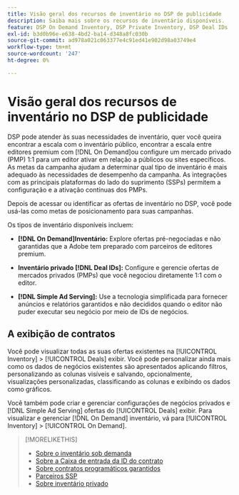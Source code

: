 ```yaml
---
title: Visão geral dos recursos de inventário no DSP de publicidade
description: Saiba mais sobre os recursos de inventário disponíveis.
feature: DSP On Demand Inventory, DSP Private Inventory, DSP Deal IDs
exl-id: b3d0b96e-e638-4bd2-ba14-d348a8fc030b
source-git-commit: ad978a021c063377e4c91ed41e902d98a03749e4
workflow-type: tm+mt
source-wordcount: '247'
ht-degree: 0%

---
```


# Visão geral dos recursos de inventário no DSP de publicidade

DSP pode atender às suas necessidades de inventário, quer você queira encontrar a escala com o inventário público, encontrar a escala entre editores premium com [!DNL On Demand]ou configure um mercado privado (PMP) 1:1 para um editor ativar em relação a públicos ou sites específicos. As metas da campanha ajudam a determinar qual tipo de inventário é mais adequado às necessidades de desempenho da campanha. As integrações com as principais plataformas do lado do suprimento (SSPs) permitem a configuração e a ativação contínuas dos PMPs.

Depois de acessar ou identificar as ofertas de inventário no DSP, você pode usá-las como metas de posicionamento para suas campanhas.

Os tipos de inventário disponíveis incluem:

* **[!DNL On Demand]Inventário:** Explore ofertas pré-negociadas e não garantidas que a Adobe tem preparado com parceiros de editores premium.

* **Inventário privado [!DNL Deal IDs]:** Configure e gerencie ofertas de mercados privados (PMPs) que você negociou diretamente 1:1 com o editor.

* **[!DNL Simple Ad Serving]:** Use a tecnologia simplificada para fornecer anúncios e relatórios garantidos e não decididos quando o editor não puder executar seu negócio por meio de IDs de negócios.

## A exibição de contratos

Você pode visualizar todas as suas ofertas existentes na [!UICONTROL Inventory] > [!UICONTROL Deals] exibir. Você pode personalizar ainda mais como os dados de negócios existentes são apresentados aplicando filtros, personalizando as colunas visíveis e salvando, opcionalmente, visualizações personalizadas, classificando as colunas e exibindo os dados como gráficos.

Você também pode criar e gerenciar configurações de negócios privados e [!DNL Simple Ad Serving] ofertas do [!UICONTROL Deals] exibir. Para visualizar e gerenciar [!DNL On Demand] inventário, vá para [!UICONTROL Inventory] > [!UICONTROL On Demand].

>[!MORELIKETHIS]
>
>* [Sobre o inventário sob demanda](on-demand-inventory-about.md)
>* [Sobre a Caixa de entrada da ID do contrato](deal-id-inbox-about.md)
>* [Sobre contratos programáticos garantidos](programmatic-guaranteed-about.md)
>* [Parceiros SSP](ssp-partners.md)
>* [Sobre inventário privado](private-inventory-about.md)

